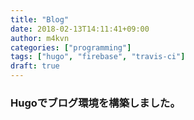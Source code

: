 ```yaml
---
title: "Blog"
date: 2018-02-13T14:11:41+09:00
author: m4kvn
categories: ["programming"]
tags: ["hugo", "firebase", "travis-ci"]
draft: true
---
```

### Hugoでブログ環境を構築しました。
<!--more-->
